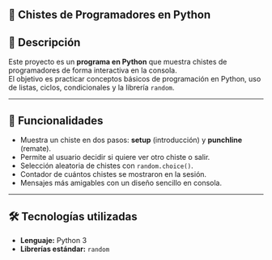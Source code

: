 ## 🤣 Chistes de Programadores en Python

## 📌 Descripción
Este proyecto es un **programa en Python** que muestra chistes de programadores de forma interactiva en la consola.  
El objetivo es practicar conceptos básicos de programación en Python, uso de listas, ciclos, condicionales y la librería `random`.

---

## 🚀 Funcionalidades
- Muestra un chiste en dos pasos: **setup** (introducción) y **punchline** (remate).  
- Permite al usuario decidir si quiere ver otro chiste o salir.  
- Selección aleatoria de chistes con `random.choice()`.  
- Contador de cuántos chistes se mostraron en la sesión.  
- Mensajes más amigables con un diseño sencillo en consola.  

---

## 🛠️ Tecnologías utilizadas
- **Lenguaje:** Python 3  
- **Librerías estándar:** `random`


